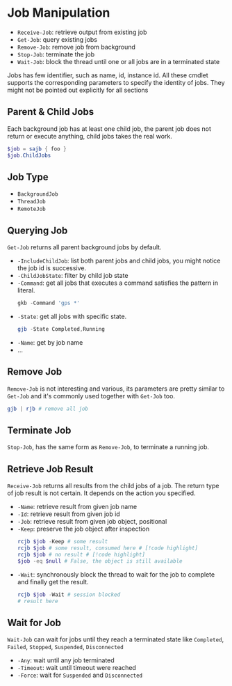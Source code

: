 # Job Manipulation

- `Receive-Job`: retrieve output from existing job
- `Get-Job`: query existing jobs
- `Remove-Job`: remove job from background
- `Stop-Job`: terminate the job
- `Wait-Job`: block the thread until one or all jobs are in a terminated state

Jobs has few identifier, such as name, id, instance id. All these cmdlet supports the corresponding parameters to specify the identity of jobs.
They might not be pointed out explicitly for all sections

## Parent & Child Jobs

Each background job has at least one child job, the parent job does not return or execute anything, child jobs takes the real work.

```ps1
$job = sajb { foo }
$job.ChildJobs
```

## Job Type

- `BackgroundJob`
- `ThreadJob`
- `RemoteJob`

## Querying Job

`Get-Job` returns all parent background jobs by default.

- `-IncludeChildJob`: list both parent jobs and child jobs, you might notice the job id is successive.
- `-ChildJobState`: filter by child job state
- `-Command`: get all jobs that executes a command satisfies the pattern in literal.
    ```ps1
    gkb -Command 'gps *'
    ```
- `-State`: get all jobs with specific state.
    ```ps1
    gjb -State Completed,Running
    ```
- `-Name`: get by job name
- ...

## Remove Job

`Remove-Job` is not interesting and various, its parameters are pretty similar to `Get-Job` and it's commonly used together with `Get-Job` too.

```ps1
gjb | rjb # remove all job
```

## Terminate Job

`Stop-Job`, has the same form as `Remove-Job`, to terminate a running job.

## Retrieve Job Result

`Receive-Job` returns all results from the child jobs of a job.
The return type of job result is not certain. It depends on the action you specified.

- `-Name`: retrieve result from given job name
- `-Id`: retrieve result from given job id
- `-Job`: retrieve result from given job object, positional
- `-Keep`: preserve the job object after inspection
    ```ps1
    rcjb $job -Keep # some result
    rcjb $job # some result, consumed here # [!code highlight] 
    rcjb $job # no result # [!code highlight] 
    $job -eq $null # False, the object is still available
    ```
- `-Wait`: synchronously block the thread to wait for the job to complete and finally get the result.
    ```ps1
    rcjb $job -Wait # session blocked
    # result here
    ```

## Wait for Job

`Wait-Job` can wait for jobs until they reach a terminated state like `Completed`, `Failed`, `Stopped`, `Suspended`, `Disconnected`

- `-Any`: wait until any job terminated
- `-Timeout`: wait until timeout were reached
- `-Force`: wait for `Suspended` and `Disconnected`

